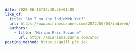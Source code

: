 ```yaml
---
date: 2022-06-16T22:48:55+01:00
like_of:
  title: "Am I on the IndieWeb Yet?"
  url: https://www.miriamsuzanne.com/2022/06/04/indiweb/
  authors:
    - title: "Miriam Eric Suzanne"
      url: https://miariamsuzanne.com/who/
posting_method: https://quill.p3k.io/
---
```

